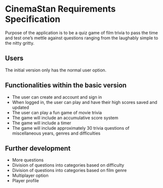 # CinemaStan Requirements Specification

Purpose of the application is to be a quiz game of film trivia to pass the time and test one’s mettle against questions ranging from the laughably simple to the nitty gritty.  

## Users

The initial version only has the normal user option.

## Functionalities within the basic version

- The user can create and account and sign in
- When logged in, the user can play and have their high scores saved and updated
- The user can play a fun game of movie trivia
- The game will include an accumulative score system
- The game will include a timer
- The game will include approximately 30 trivia questions of miscellaneous years, genres and difficulties

## Further development

- More questions
- Division of questions into categories based on difficulty
- Division of questions into categories based on film genre
- Multiplayer option
- Player profile
